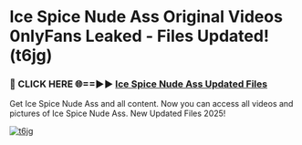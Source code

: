 # Ice Spice Nude Ass Original Videos 0nlyFans Leaked - Files Updated! (t6jg)

<h3>🔴 CLICK HERE 🌐==►► <a href="https://tinyurl.com/yrmya6cz" rel="nofollow">Ice Spice Nude Ass Updated Files</a></h3>

Get Ice Spice Nude Ass and all content. Now you can access all videos and pictures of Ice Spice Nude Ass. New Updated Files 2025!

[![t6jg](https://i.imgur.com/FMdXYCs.gif)](https://tinyurl.com/yrmya6cz)
